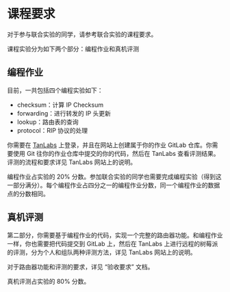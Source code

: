 # 课程要求

对于参与联合实验的同学，请参考联合实验的课程要求。

课程实验分为如下两个部分：编程作业和真机评测

## 编程作业

目前，一共包括四个编程实验如下：

- checksum：计算 IP Checksum
- forwarding：进行转发的 IP 头更新
- lookup：路由表的查询
- protocol：RIP 协议的处理

你需要在 [TanLabs](https://lab.cs.tsinghua.edu.cn/tan) 上登录，并且在网站上创建属于你的作业 GitLab 仓库。你需要使用 Git 往你的作业仓库中提交的你的代码，然后在 TanLabs 查看评测结果。评测的流程和要求详见 TanLabs 网站上的说明。

编程作业占实验的 20% 分数。参加联合实验的同学也需要完成编程实验（得到这一部分满分）。每个编程作业占四分之一的编程作业分数，同一个编程作业的数据点的分数相同。

## 真机评测

第二部分，你需要基于编程作业的代码，实现一个完整的路由器功能。和编程作业一样，你也需要把代码提交到 GitLab 上，然后在 TanLabs 上进行远程的树莓派的评测，分为个人和组队两种评测方法，详见 TanLabs 网站上的说明。

对于路由器功能和评测的要求，详见 “验收要求” 文档。

真机评测占实验的 80% 分数。
